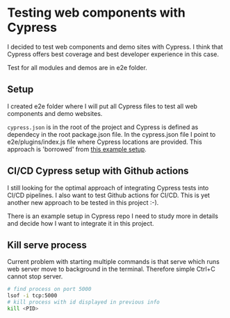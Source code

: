 # Testing web components with Cypress

I decided to test web components and demo sites with Cypress. I think that Cypress offers best coverage and best developer experience in this case.

Test for all modules and demos are in e2e folder.

## Setup

I created e2e folder where I will put all Cypress files to test all web components and demo websites.

`cypress.json` is in the root of the project and Cypress is defined as dependecy in the root package.json file. In the cypress.json file I point to e2e/plugins/index.js file where Cypress locations are provided. This approach is 'borrowed' from [this example setup](https://github.com/cypress-io/cypress-gh-action-vue-example).

## CI/CD Cypress setup with Github actions

I still looking for the optimal approach of integrating Cypress tests into CI/CD pipelines. I also want to test Github actions for CI/CD. This is yet another new approach to be tested in this project :-).

There is an example setup in Cypress repo I need to study more in details and decide how I want to integrate it in this project.

## Kill serve process

Current problem with starting multiple commands is that serve which runs web server move to background in the terminal. Therefore simple Ctrl+C cannot stop server.

```bash
# find process on port 5000
lsof -i tcp:5000
# kill process with id displayed in previous info
kill <PID>
```
